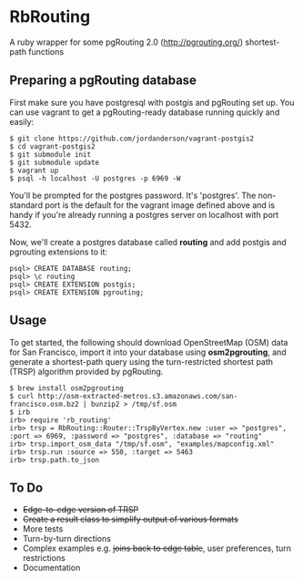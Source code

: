 # RbRouting

A ruby wrapper for some pgRouting 2.0 (http://pgrouting.org/) shortest-path functions

## Preparing a pgRouting database

First make sure you have postgresql with postgis and pgRouting set up. You can use vagrant to get a pgRouting-ready database running quickly and easily:

    $ git clone https://github.com/jordanderson/vagrant-postgis2
    $ cd vagrant-postgis2
    $ git submodule init
    $ git submodule update
    $ vagrant up
    $ psql -h localhost -U postgres -p 6969 -W 

You'll be prompted for the postgres password. It's 'postgres'. The non-standard port is the default for the vagrant image defined above and is handy if you're already running a postgres server on localhost with port 5432. 

Now, we'll create a postgres database called **routing** and add postgis and pgrouting extensions to it:

    psql> CREATE DATABASE routing;
    psql> \c routing
    psql> CREATE EXTENSION postgis;
    psql> CREATE EXTENSION pgrouting; 

## Usage

To get started, the following should download OpenStreetMap (OSM) data for San Francisco, import it into your database using **osm2pgrouting**, and generate a shortest-path query using the turn-restricted shortest path (TRSP) algorithm provided by pgRouting.

    $ brew install osm2pgrouting
    $ curl http://osm-extracted-metros.s3.amazonaws.com/san-francisco.osm.bz2 | bunzip2 > /tmp/sf.osm
    $ irb
    irb> require 'rb_routing'
    irb> trsp = RbRouting::Router::TrspByVertex.new :user => "postgres", :port => 6969, :password => "postgres", :database => "routing"
    irb> trsp.import_osm_data "/tmp/sf.osm", "examples/mapconfig.xml"
    irb> trsp.run :source => 550, :target => 5463
    irb> trsp.path.to_json

## To Do

- ~~Edge-to-edge version of TRSP~~
- ~~Create a result class to simplify output of various formats~~
- More tests
- Turn-by-turn directions
- Complex examples e.g. ~~joins back to edge table~~, user preferences, turn restrictions
- Documentation
